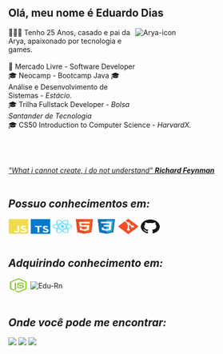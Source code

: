 <h2>Olá, meu nome é Eduardo Dias <br> </h2>
<img align="right" alt="Arya-icon" src="https://cdn.discordapp.com/attachments/941093408586489916/984599386828980224/IMG_7070.JPG" height="180" width="250">
 👨‍👩‍👧 Tenho 25 Anos, casado e pai da Arya, apaixonado por tecnologia e games. <br> <br>
 📍 Mercado Livre - Software Developer 
 🎓 Neocamp - Bootcamp Java
 🎓 Análise e Desenvolvimento de Sistemas - <i>Estácio.</i> <br>
 🎓 Trilha Fullstack Developer - <i>Bolsa Santander de Tecnologia</i> <br>
 🎓 CS50 Introduction to Computer Science - <i>HarvardX.</i> <br><br>

</div><br><br><br>
 <u><i> "What i cannot create, i do not understand" <b>Richard Feynman </i></u></b> 

<div style="display: inline_block"><br>
  <i><h2>Possuo conhecimentos em: </i></h2>
  <img align="center" alt="Edu-Js" height="30" width="40" src="https://raw.githubusercontent.com/devicons/devicon/master/icons/javascript/javascript-plain.svg">
  <img align="center" alt="Edu-Ts" height="30" width="40" src="https://raw.githubusercontent.com/devicons/devicon/master/icons/typescript/typescript-plain.svg">
  <img align="center" alt="Edu-React" height="30" width="40" src="https://raw.githubusercontent.com/devicons/devicon/master/icons/react/react-original.svg">
  <img align="center" alt="Edu-HTML" height="30" width="40" src="https://raw.githubusercontent.com/devicons/devicon/master/icons/html5/html5-original.svg">
  <img align="center" alt="Edu-CSS" height="30" width="40" src="https://raw.githubusercontent.com/devicons/devicon/master/icons/css3/css3-original.svg">
  <img align="center" alt="Edu-GIT" height="30" width="40" src="https://raw.githubusercontent.com/devicons/devicon/master/icons/git/git-original.svg">
  <img align="center" alt="Edu-GIT" height="30" width="40" src="https://raw.githubusercontent.com/devicons/devicon/master/icons/github/github-original.svg">  
</div>

<div style="display: inline_block"><br>
  <i><h2>Adquirindo conhecimento em: </i></h2>
  <img align="center" alt="Edu-Js" height="30" width="40" src="https://raw.githubusercontent.com/devicons/devicon/master/icons/nodejs/nodejs-plain.svg">
  <img align="center" alt="Edu-Rn"  src="https://img.shields.io/badge/react_native-%2320232a.svg?style=for-the-badge&logo=react&logoColor=%2361DAFB">
</div><br>

<i><h2>Onde você pode me encontrar:</i></h2>
<div> 
  <a href="https://instagram.com/eduardovdiaz" target="_blank"><img src="https://img.shields.io/badge/-Instagram-%23E4405F?style=for-the-badge&logo=instagram&logoColor=white" target="_blank"></a>
  <a href = "mailto:eduardoazvdias@gmail.com"><img src="https://img.shields.io/badge/-Gmail-%23333?style=for-the-badge&logo=gmail&logoColor=white" target="_blank"></a>
  <a href="https://www.linkedin.com/in/eduardo-azv-dias/" target="_blank"><img src="https://img.shields.io/badge/-LinkedIn-%230077B5?style=for-the-badge&logo=linkedin&logoColor=white" target="_blank"></a> 
</div>
